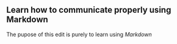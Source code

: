 ## Learn how to communicate properly using Markdown

The pupose of this edit is purely to learn using _Markdown_

